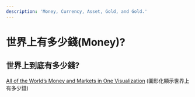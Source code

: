 ```yaml
---
description: 'Money, Currency, Asset, Gold, and Gold.'
---
```


# 世界上有多少錢\(Money\)?

## 世界上到底有多少錢?

[All of the World’s Money and Markets in One Visualization](http://money.visualcapitalist.com/worlds-money-markets-one-visualization-2017/) \(圖形化顯示世界上有多少錢\)











